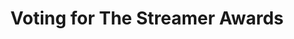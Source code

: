 ---
title: "Voting for The Streamer Awards"
streamDate: 1-25-2024
game: "Just Chatting"
vodUrl: "https://www.youtube.com/watch?v=09lKRHbKcQg"
thumbnail: "https://img.youtube.com/vi/09lKRHbKcQg/maxresdefault.jpg"
duration: "1:12:20"
---